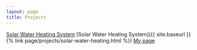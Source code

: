 ```yaml
---
layout: page
title: Projects
---
```


[Solar Water Heating System](http://terlamonte.pt/projects/solar-water-heating/)
[Solar Water Heating System]({{ site.baseurl }}{% link page/projects/solar-water-heating.html %})
[My page](/projects/solar-water-heating.html)
